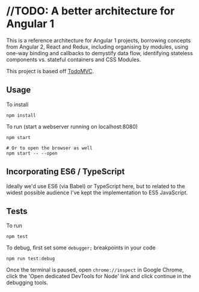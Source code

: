 # //TODO: A better architecture for Angular 1

This is a reference architecture for Angular 1 projects, borrowing concepts from Angular 2, React and Redux, including 
organising by modules, using one-way binding and callbacks to demystify data flow, identifying stateless components
vs. stateful containers and CSS Modules.

This project is based off [TodoMVC](https://github.com/tastejs/todomvc).

## Usage

To install
```
npm install
```

To run (start a webserver running on localhost:8080)
```
npm start

# Or to open the browser as well
npm start -- --open
```

## Incorporating ES6 / TypeScript

Ideally we'd use ES6 (via Babel) or TypeScript here, but to related to the widest possible audience I've kept the 
implementation to ES5 JavaScript.

## Tests

To run
```
npm test
```

To debug, first set some `debugger;` breakpoints in your code
```
npm run test:debug
```
Once the terminal is paused, open `chrome://inspect` in Google Chrome, click the 'Open dedicated DevTools for Node' link
and click continue in the debugging tools. 
